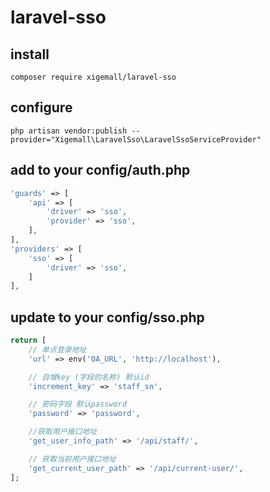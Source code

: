 # laravel-sso

## install
`composer require xigemall/laravel-sso`

## configure
`php artisan vendor:publish --provider="Xigemall\LaravelSso\LaravelSsoServiceProvider"`

## add to your config/auth.php
```php
'guards' => [
    'api' => [
        'driver' => 'sso',
        'provider' => 'sso',
    ],
],
'providers' => [
    'sso' => [
        'driver' => 'sso',
    ]
],
```

## update to your config/sso.php
```php
return [
    // 单点登录地址
    'url' => env('OA_URL', 'http://localhost'),

    // 自增key (字段的名称) 默认id
    'increment_key' => 'staff_sn',

    // 密码字段 默认password
    'password' => 'password',

    //获取用户接口地址
    'get_user_info_path' => '/api/staff/',

    // 获取当前用户接口地址
    'get_current_user_path' => '/api/current-user/',
];
```